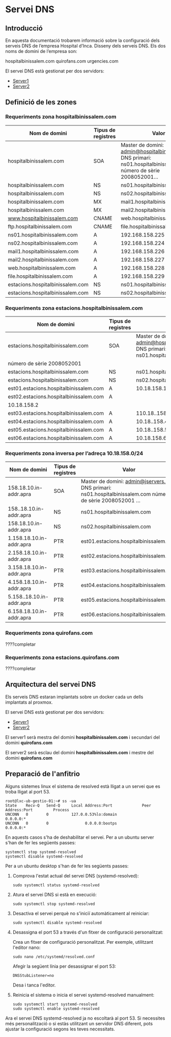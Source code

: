 # Servei DNS

## Introducció

En aquesta documentació trobarem informació sobre la configuració dels serveis DNS de l’empresa Hospital d’Inca.
Disseny dels serveis DNS.
Els dos noms de domini de l’empresa son:

hospitalbinissalem.com
quirofans.com 
urgencies.com

El servei DNS està gestionat per dos servidors:
* [Server1](Server1/README.md)
* [Server2](Server2/README.md)

## Definició de les zones
### Requeriments zona hospitalbinissalem.com


|Nom de domini | Tipus de registres | Valor |
|-------------|-----------|-------|
|hospitalbinissalem.com |SOA |Master de domini: admin@hospitalbinissalem.com DNS primari: ns01.hospitalbinissalem.com número de sèrie 2008052001… |
|hospitalbinissalem.com | NS | ns01.hospitalbinissalem.com
|hospitalbinissalem.com | NS |ns02.hospitalbinissalem.com |
|hospitalbinissalem.com | MX | mail1.hospitalbinissalem.com |
|hospitalbinissalem.com | MX | mail2.hospitalbinissalem.com |
|www.hospitalbinissalem.com | CNAME |web.hospitalbinissalem.com |
|ftp.hospitalbinissalem.com | CNAME | file.hospitalbinissalem.com |
ns01.hospitalbinissalem.com | A | 192.168.158.225 |
|ns02.hospitalbinissalem.com |A | 192.168.158.224 |
| mail1.hospitalbinissalem.com | A | 192.168.158.226 |
|mail2.hospitalbinissalem.com | A |192.168.158.227 |
|web.hospitalbinissalem.com | A | 192.168.158.228 |
|file.hospitalbinissalem.com | A | 192.168.158.229 |
| estacions.hospitalbinissalem.com | NS |ns01.hospitalbinissalem.com |
| estacions.hospitalbinissalem.com | NS |ns02.hospitalbinissalem.com |


### Requeriments zona estacions.hospitalbinissalem.com

|Nom de domini|Tipus de registres|Valor|
|-------------|-----------|-------|
|estacions.hospitalbinissalem.com | SOA | Master de domini: admin@hospitalbinissalem.com DNS primari: ns01.hospitalbinissalem.com
número de sèrie 2008052001 |
|estacions.hospitalbinissalem.com | NS | ns01.hospitalbinissalem.com |
|estacions.hospitalbinissalem.com | NS | ns02.hospitalbinissalem.com
| est01.estacions.hospitalbinissalem.com | A | 10.18.158.1 |
|est02.estacions.hospitalbinissalem.com | A |
10.18.158.2 |
| est03.estacions.hospitalbinissalem.com | A | 110.18..158.3 |
| est04.estacions.hospitalbinissalem.com | A | 10.18..158.4 |
| est05.estacions.hospitalbinissalem.com | A | 10.18..158.5 |
| est06.estacions.hospitalbinissalem.com | A | 10.18.158.6 |

### Requeriments zona inversa per l’adreça 10.18.158.0/24 

|Nom de domini | Tipus de registres | Valor
|-------------|-----------|-------|
|158.18.10.in-addr.apra | SOA | Master de domini: admin@jservers.com DNS primari: ns01.hospitalbinissalem.com número de sèrie 2008052001 … |
|158..18.10.in-addr.apra | NS | ns01.hospitalbinissalem.com |
|158.18.10.in-addr.apra | NS | ns02.hospitalbinissalem.com |
|1.158.18.10.in-addr.apra | PTR | est01.estacions.hospitalbinissalem.com |
|2.158.18.10.in-addr.apra| PTR | est02.estacions.hospitalbinissalem.com |
| 3.158.18.10.in-addr.apra | PTR | est03.estacions.hospitalbinissalem.com |
| 4.158.18.10.in-addr.apra | PTR | est04.estacions.hospitalbinissalem.com |
| 5.158..18.10.in-addr.apra | PTR | est05.estacions.hospitalbinissalem.com |
| 6.158.18.10.in-addr.apra | PTR | est06.estacions.hospitalbinissalem.com

### Requeriments zona quirofans.com
????completar

### Requeriments zona estacions.quirofans.com
????completar


## Arquitectura del servei DNS

Els serveis DNS estaran implantats sobre un docker cada un dells implantats al proxmox.

El servei DNS està gestionat per dos servidors:
* [Server1](Server1/README.md)
* [Server2](Server2/README.md)

El server1 serà mestra del domini **hospitalbinissalem.com** i secundari del domini **quirofans.com**

El server2 serà esclau del domini **hospitalbinissalem.com** i mestre del domini **quirofans.com**


## Preparació de l'anfitrio 
Alguns sistemes linux el sistema de resolved està lligat a un servei que es troba lligat al port 53.
```
root@lxc-ub-gestio-01:~# ss -ua
State    Recv-Q   Send-Q     Local Address:Port             Peer Address:Port         Process         
UNCONN   0        0          127.0.0.53%lo:domain                0.0.0.0:*                            
UNCONN   0        0                0.0.0.0:bootps                0.0.0.0:*                            
```
En aquests casos s'ha de deshabilitar el servei.
Per a un ubuntu server s'han de fer les següents passes:
```
systemctl stop systemd-resolved
systemctl disable systemd-resolved
```
Per a un ubuntu desktop s'han de fer les següents passes:


1. Comprova l'estat actual del servei DNS (systemd-resolved):
   ```
   sudo systemctl status systemd-resolved
   ```
1. Atura el servei DNS si està en execució:
   ```
   sudo systemctl stop systemd-resolved
   ```
1. Desactiva el servei perquè no s'iniciï automàticament al reiniciar:
   ```
   sudo systemctl disable systemd-resolved
   ```

1. Desassigna el port 53 a través d'un fitxer de configuració personalitzat:
   
   Crea un fitxer de configuració personalitzat. Per exemple, utilitzant l'editor nano:
   ```
   sudo nano /etc/systemd/resolved.conf
   ```
   Afegir la següent línia per desassignar el port 53:

   `DNSStubListener=no`

    Desa i tanca l'editor.

1. Reinicia el sistema o inicia el servei systemd-resolved manualment:
   ```
   sudo systemctl start systemd-resolved
   sudo systemctl enable systemd-resolved
   ```
Ara el servei DNS systemd-resolved ja no escoltarà al port 53. Si necessites més personalització o si estàs utilitzant un servidor DNS diferent, pots ajustar la configuració segons les teves necessitats.